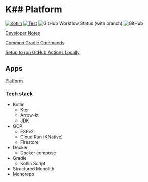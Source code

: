 # K## Platform

[![Kotlin](https://img.shields.io/badge/kotlin-1.8.20-blue.svg?logo=kotlin)](http://kotlinlang.org)
[![Test](https://github.com/33k33/k33-platform/actions/workflows/test.yaml/badge.svg?branch=main)](https://github.com/33k33/k33-platform/actions/workflows/test.yaml)
![GitHub Workflow Status (with branch)](https://img.shields.io/github/actions/workflow/status/33k33/k33-platform/test.yaml?branch=main&logo=github)
![GitHub](https://img.shields.io/github/license/33k33/k33-platform)

[Developer Notes](./docs/dev.md)

[Common Gradle Commands](./docs/gradle.md)

[Setup to run GitHub Actions Locally](./.github/workflows/README.md)

## Apps

[Platform](apps/k33-backend/README.md)

### Tech stack

 * Kotlin
   * Ktor
   * Arrow-kt
   * JDK
 * GCP
   * ESPv2
   * Cloud Run (KNative)
   * Firestore
 * Docker
   * Docker compose
 * Gradle
   * Kotlin Script
 * Structured Monolith
 * Monorepo
